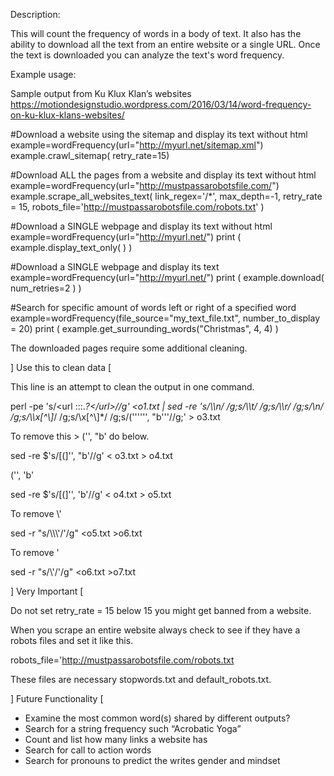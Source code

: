 Description:

This will count the frequency of words in a body of text.   It also has the ability to download all the text from an entire website or a single URL.  Once the text is downloaded you can analyze the text's word frequency.  

Example usage:

Sample output from Ku Klux Klan’s websites
https://motiondesignstudio.wordpress.com/2016/03/14/word-frequency-on-ku-klux-klans-websites/

#Download a website using the sitemap and display its text without html
example=wordFrequency(url="http://myurl.net/sitemap.xml")
example.crawl_sitemap( retry_rate=15) 

#Download ALL the pages from a website and display its text without html
example=wordFrequency(url="http://mustpassarobotsfile.com/")
example.scrape_all_websites_text( link_regex='/*', max_depth=-1, retry_rate = 15, robots_file='http://mustpassarobotsfile.com/robots.txt' )

#Download a SINGLE webpage and display its text without html
example=wordFrequency(url="http://myurl.net/")
print ( example.display_text_only( ) )

#Download a SINGLE webpage and display its text
example=wordFrequency(url="http://myurl.net/")
print ( example.download( num_retries=2 ) )


#Search for specific amount of words left or right of a specified word
example=wordFrequency(file_source="my_text_file.txt", number_to_display = 20)
print ( example.get_surrounding_words("Christmas", 4, 4) )

The downloaded pages require some additional cleaning.  

] Use this to clean data [

This line is an attempt to clean the output in one command.

perl -pe 's/<url :::.*?<\/url>//g'  <o1.txt | sed -re 's/\\\\n/ /g;s/\\\\t/ /g;s/\\\\r/ /g;s/\\n/ /g;s/\\\\x[^\\]*/ /g;s/\\x[^\\]*/ /g;s/\('\'''\'', "b'\''//g;'  > o3.txt

To remove this >  ('', "b'   do below.

sed -re $'s/[(]\'\', \"b\'//g' < o3.txt > o4.txt

('', 'b'

sed -re $'s/[(]\'\', \'b\'//g' < o4.txt > o5.txt

To remove \\\'

sed -r "s/\\\\\\\'/\'/g" <o5.txt >o6.txt

To remove \'

sed -r "s/\\\'/\'/g" <o6.txt >o7.txt

] Very Important [

Do not set retry_rate = 15 below 15 you might get banned from a website.

When you scrape an entire website always check to see if they have a robots files and set it like this.

robots_file='http://mustpassarobotsfile.com/robots.txt

These files are necessary stopwords.txt and default_robots.txt.

] Future Functionality [

- Examine the most common word(s) shared by different outputs?
- Search for a string frequency such “Acrobatic Yoga”
- Count and list how many links a website has
- Search for call to action words
- Search for pronouns to predict the writes gender and mindset
